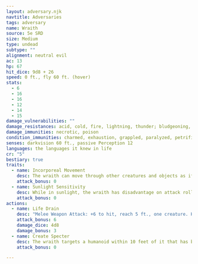 ```yaml
---
layout: adversary.njk
navtitle: Adversaries
tags: adversary
name: Wraith
source: 5e SRD
size: Medium
type: undead
subtype: ""
alignment: neutral evil
ac: 13
hp: 67
hit_dice: 9d8 + 26
speed: 0 ft., fly 60 ft. (hover)
stats:
  - 6
  - 16
  - 16
  - 12
  - 14
  - 15
damage_vulnerabilities: ""
damage_resistances: acid, cold, fire, lightning, thunder; bludgeoning, piercing, and slashing from nonmagical weapons that aren't silvered
damage_immunities: necrotic, poison
condition_immunities: charmed, exhaustion, grappled, paralyzed, petrified, poisoned, prone, restrained
senses: darkvision 60 ft., passive Perception 12
languages: the languages it knew in life
cr: "5"
bestiary: true
traits:
  - name: Incorporeal Movement
    desc: The wraith can move through other creatures and objects as if they were difficult terrain. It takes 5 (1d10) force damage if it ends its turn inside an object.
    attack_bonus: 0
  - name: Sunlight Sensitivity
    desc: While in sunlight, the wraith has disadvantage on attack rolls, as well as on Wisdom (Perception) checks that rely on sight.
    attack_bonus: 0
actions:
  - name: Life Drain
    desc: "Melee Weapon Attack: +6 to hit, reach 5 ft., one creature. Hit: 21 (4d8 + 3) necrotic damage. The target must succeed on a DC 14 Constitution saving throw or its hit point maximum is reduced by an amount equal to the damage taken. This reduction lasts until the target finishes a long rest. The target dies if this effect reduces its hit point maximum to 0."
    attack_bonus: 6
    damage_dice: 4d8
    damage_bonus: 3
  - name: Create Specter
    desc: The wraith targets a humanoid within 10 feet of it that has been dead for no longer than 1 minute and died violently. The target's spirit rises as a specter in the space of its corpse or in the nearest unoccupied space. The specter is under the wraith's control. The wraith can have no more than seven specters under its control at one time.
    attack_bonus: 0

---
```

